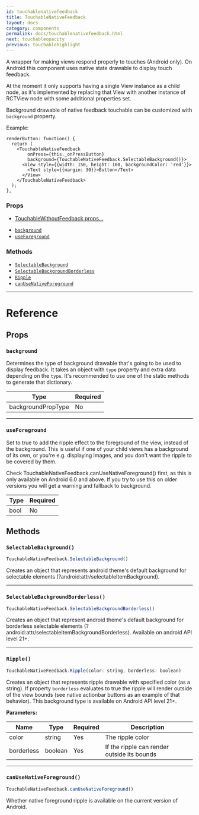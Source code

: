 ```yaml
---
id: touchablenativefeedback
title: TouchableNativeFeedback
layout: docs
category: components
permalink: docs/touchablenativefeedback.html
next: touchableopacity
previous: touchablehighlight
---
```

A wrapper for making views respond properly to touches (Android only).
On Android this component uses native state drawable to display touch
feedback.

At the moment it only supports having a single View instance as a child
node, as it's implemented by replacing that View with another instance of
RCTView node with some additional properties set.

Background drawable of native feedback touchable can be customized with
`background` property.

Example:

```
renderButton: function() {
  return (
    <TouchableNativeFeedback
        onPress={this._onPressButton}
        background={TouchableNativeFeedback.SelectableBackground()}>
      <View style={{width: 150, height: 100, backgroundColor: 'red'}}>
        <Text style={{margin: 30}}>Button</Text>
      </View>
    </TouchableNativeFeedback>
  );
},
```

### Props

* [TouchableWithoutFeedback props...](docs/touchablewithoutfeedback.html#props)
- [`background`](docs/touchablenativefeedback.html#background)
- [`useForeground`](docs/touchablenativefeedback.html#useforeground)




### Methods

- [`SelectableBackground`](docs/touchablenativefeedback.html#selectablebackground)
- [`SelectableBackgroundBorderless`](docs/touchablenativefeedback.html#selectablebackgroundborderless)
- [`Ripple`](docs/touchablenativefeedback.html#ripple)
- [`canUseNativeForeground`](docs/touchablenativefeedback.html#canusenativeforeground)




---

# Reference

## Props

### `background`

Determines the type of background drawable that's going to be used to
display feedback. It takes an object with `type` property and extra data
depending on the `type`. It's recommended to use one of the static
methods to generate that dictionary.

| Type | Required |
| - | - |
| backgroundPropType | No |




---

### `useForeground`

Set to true to add the ripple effect to the foreground of the view, instead of the
background. This is useful if one of your child views has a background of its own, or you're
e.g. displaying images, and you don't want the ripple to be covered by them.

Check TouchableNativeFeedback.canUseNativeForeground() first, as this is only available on
Android 6.0 and above. If you try to use this on older versions you will get a warning and
fallback to background.

| Type | Required |
| - | - |
| bool | No |






## Methods

### `SelectableBackground()`

```javascript
TouchableNativeFeedback.SelectableBackground()
```

Creates an object that represents android theme's default background for selectable elements (?android:attr/selectableItemBackground).



---

### `SelectableBackgroundBorderless()`

```javascript
TouchableNativeFeedback.SelectableBackgroundBorderless()
```

Creates an object that represent android theme's default background for borderless selectable elements (?android:attr/selectableItemBackgroundBorderless).
Available on android API level 21+.



---

### `Ripple()`

```javascript
TouchableNativeFeedback.Ripple(color: string, borderless: boolean)
```

Creates an object that represents ripple drawable with specified color (as a string). If property `borderless` evaluates to true the ripple will render outside of the view bounds (see native actionbar buttons as an example of that behavior). This background type is available on Android API level 21+.

**Parameters:**

| Name | Type | Required | Description |
| - | - | - | - |
| color | string | Yes | The ripple color |
| borderless | boolean | Yes | If the ripple can render outside its bounds |




---

### `canUseNativeForeground()`

```javascript
TouchableNativeFeedback.canUseNativeForeground()
```

Whether native foreground ripple is available on the current version of Android. 

